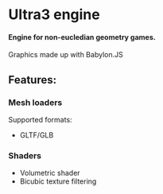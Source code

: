 # Ultra3 engine
#### Engine for non-eucledian geometry games.

Graphics made up with Babylon.JS

## Features:
### Mesh loaders
Supported formats:

- GLTF/GLB
### Shaders
- Volumetric shader
- Bicubic texture filtering